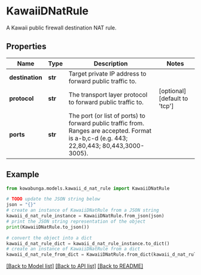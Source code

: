 # KawaiiDNatRule

A Kawaii public firewall destination NAT rule.

## Properties

Name | Type | Description | Notes
------------ | ------------- | ------------- | -------------
**destination** | **str** | Target private IP address to forward public traffic to. | 
**protocol** | **str** | The transport layer protocol to forward public traffic to. | [optional] [default to 'tcp']
**ports** | **str** | The port (or list of ports) to forward public traffic from. Ranges are accepted. Format is a-b,c-d (e.g. 443; 22,80,443; 80,443,3000-3005). | 

## Example

```python
from kowabunga.models.kawaii_d_nat_rule import KawaiiDNatRule

# TODO update the JSON string below
json = "{}"
# create an instance of KawaiiDNatRule from a JSON string
kawaii_d_nat_rule_instance = KawaiiDNatRule.from_json(json)
# print the JSON string representation of the object
print(KawaiiDNatRule.to_json())

# convert the object into a dict
kawaii_d_nat_rule_dict = kawaii_d_nat_rule_instance.to_dict()
# create an instance of KawaiiDNatRule from a dict
kawaii_d_nat_rule_from_dict = KawaiiDNatRule.from_dict(kawaii_d_nat_rule_dict)
```
[[Back to Model list]](../README.md#documentation-for-models) [[Back to API list]](../README.md#documentation-for-api-endpoints) [[Back to README]](../README.md)


